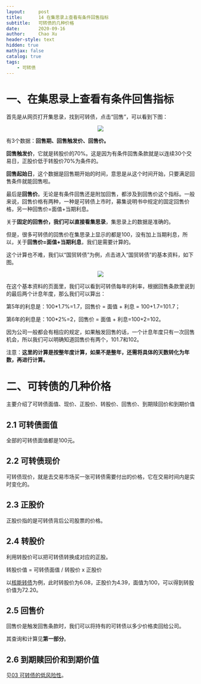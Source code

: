 ```yaml
---
layout:     post
title:      14 在集思录上查看有条件回售指标
subtitle:   可转债的几种价格
date:       2020-09-16
author:     Chao Xu
header-style: text
hidden: true 
mathjax: false
catalog: true
tags:
    - 可转债
---
```


# 一、在集思录上查看有条件回售指标

首先是从网页打开集思录，找到可转债，点击“回售”，可以看到下图：

<p align="center">
    <img src = "https://i.loli.net/2020/09/28/clO1AdsIxPpYhTn.png">
</p>

有3个数据：**回售期、回售触发价、回售价。**

**回售触发价**，它就是转股价的70%。这是因为有条件回售条款就是以连续30个交易日，正股价低于转股价70%为条件的。

**回售起始日**，这个数据是回售期开始的时间，意思是从这个时间开始，只要满足回售条件就能回售啦。

最后是**回售价**。无论是有条件回售还是附加回售，都涉及到回售价这个指标。一般来说，回售价格有两种，一种是可转债上市时，募集说明书中规定的固定回售价格，另一种回售价=面值+当期利息。

关于**固定的回售价，我们可以直接看集思录**，集思录上的数据是准确的。

但是，很多可转债的回售价在集思录上显示的都是100，没有加上当期利息，所以，关于**回售价=面值+当期利息**，我们是需要计算的。

这个计算也不难，我们以“国贸转债”为例，点击进入“国贸转债”的基本资料，如下图。

<p align="center">
    <img src = "https://i.loli.net/2020/09/28/oUyWpKYwGqVt6uN.png">
</p>

在这个基本资料的页面里，我们可以看到可转债每年的利率，根据回售条款里说到的最后两个计息年度，那么我们可以算出：

第5年的利息是：100*1.7%=1.7，回售价 = 面值 + 利息 = 100+1.7=101.7；

第6年的利息是：100*2%=2，回售价 = 面值 + 利息=100+2=102。

因为公司一般都会有相应的规定，如果触发回售的话，一个计息年度只有一次回售机会，所以我们可以明确知道回售价有两个，101.7和102。

注意：**这里的计算是按整年度计算，如果不是整年，还需将具体的天数转化为年数，再进行计算。**

# 二、可转债的几种价格

主要介绍了可转债面值、现价、正股价、转股价、回售价、到期赎回价和到期价值

## 2.1 可转债面值

全部的可转债面值都是100元。

## 2.2 可转债现价

可转债现价，就是去交易市场买一张可转债需要付出的价格，它在交易时间内是实时变化的。

## 2.3 正股价

正股价指的是可转债背后公司股票的价格。

## 2.4 转股价

利用转股价可以把可转债转换成对应的正股。

转股价值 = 可转债面值 / 转股价 x 正股价

以[核能转债](https://www.jisilu.cn/data/convert_bond_detail/113026)为例，此时转股价为6.08，正股价为4.39，面值为100，可以得到转股价值为72.20。

## 2.5 回售价

回售价是触发回售条款时，我们可以将持有的可转债以多少价格卖回给公司。

其查询和计算见**第一部分**。

## 2.6 到期赎回价和到期价值

见[03 可转债的低风险性](https://cx0512.com/2020/09/05/%E5%8F%AF%E8%BD%AC%E5%80%BA%E7%9A%84%E4%BD%8E%E9%A3%8E%E9%99%A9%E6%80%A7/)。